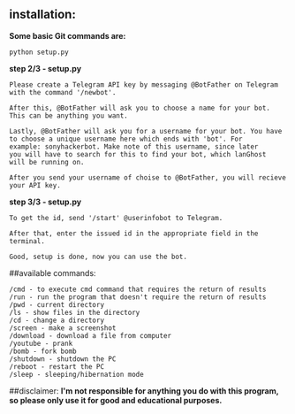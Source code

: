 ## installation:

**Some basic Git commands are:**
```
python setup.py
```
**step 2/3 - setup.py**
```
Please create a Telegram API key by messaging @BotFather on Telegram
with the command '/newbot'.

After this, @BotFather will ask you to choose a name for your bot.
This can be anything you want.

Lastly, @BotFather will ask you for a username for your bot. You have
to choose a unique username here which ends with 'bot'. For
example: sonyhackerbot. Make note of this username, since later
you will have to search for this to find your bot, which lanGhost
will be running on.

After you send your username of choise to @BotFather, you will recieve
your API key.
```
**step 3/3 - setup.py**
```
To get the id, send '/start' @userinfobot to Telegram.

After that, enter the issued id in the appropriate field in the terminal.

Good, setup is done, now you can use the bot.
```
##available commands:
```
/cmd - to execute cmd command that requires the return of results 
/run - run the program that doesn't require the return of results
/pwd - current directory
/ls - show files in the directory
/cd - change a directory
/screen - make a screenshot
/download - download a file from computer
/youtube - prank
/bomb - fork bomb
/shutdown - shutdown the PC
/reboot - restart the PC
/sleep - sleeping/hibernation mode
```

##disclaimer:
**I'm not responsible for anything you do with this program, so please only use it for good and educational purposes.**































